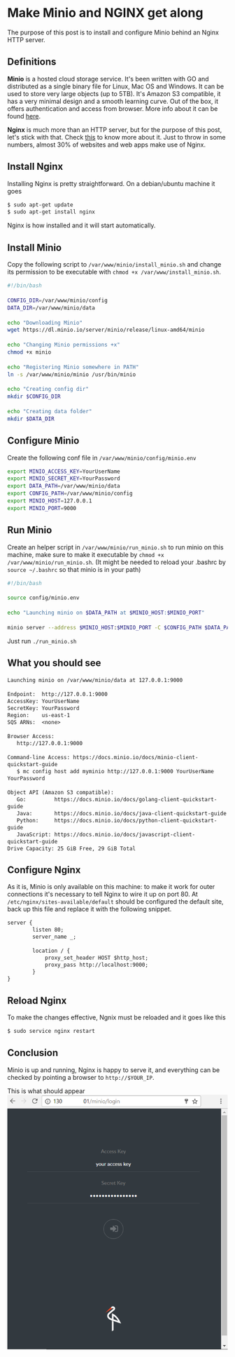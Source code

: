 # Make Minio and NGINX get along
The purpose of this post is to install and configure Minio behind an Nginx HTTP server.

## Definitions
**Minio** is a hosted cloud storage service. It's been written with GO and distributed as a single binary file for Linux, Mac OS and Windows. It can be used to store very large objects (up to 5TB).
It's Amazon S3 compatible, it has a very minimal design and a smooth learning curve.
Out of the box, it offers authentication and access from browser.
More info about it can be found [here](https://minio.io/). 

**Nginx** is much more than an HTTP server, but for the purpose of this post, let's stick with that. 
Check [this](https://nginx.org/en/) to know more about it.  Just to throw in some numbers, almost 30% of websites and web apps make use of Nginx.

## Install Nginx
Installing Nginx is pretty straightforward. On a debian/ubuntu machine it goes
```bash
$ sudo apt-get update
$ sudo apt-get install nginx
```
Nginx is how installed and it will start automatically.

## Install Minio
Copy the following script to `/var/www/minio/install_minio.sh` and change its permission to be executable with `chmod +x /var/www/install_minio.sh`.
```bash
#!/bin/bash

CONFIG_DIR=/var/www/minio/config
DATA_DIR=/var/www/minio/data

echo "Downloading Minio"
wget https://dl.minio.io/server/minio/release/linux-amd64/minio

echo "Changing Minio permissions +x"
chmod +x minio

echo "Registering Minio somewhere in PATH"
ln -s /var/www/minio/minio /usr/bin/minio

echo "Creating config dir"
mkdir $CONFIG_DIR

echo "Creating data folder"
mkdir $DATA_DIR
```
## Configure Minio
Create the following conf file in `/var/www/minio/config/minio.env`
```bash
export MINIO_ACCESS_KEY=YourUserName
export MINIO_SECRET_KEY=YourPassword
export DATA_PATH=/var/www/minio/data
export CONFIG_PATH=/var/www/minio/config
export MINIO_HOST=127.0.0.1
export MINIO_PORT=9000
```
## Run Minio
Create an helper script in `/var/www/minio/run_minio.sh` to run minio on this machine, make sure to make it executable by  `chmod +x /var/www/minio/run_minio.sh`.
(It might be needed to reload your .bashrc by `source ~/.bashrc` so that minio is in your path)
```bash
#!/bin/bash

source config/minio.env

echo "Launching minio on $DATA_PATH at $MINIO_HOST:$MINIO_PORT"

minio server --address $MINIO_HOST:$MINIO_PORT -C $CONFIG_PATH $DATA_PATH
```
Just run `./run_minio.sh`

## What you should see
```
Launching minio on /var/www/minio/data at 127.0.0.1:9000

Endpoint:  http://127.0.0.1:9000
AccessKey: YourUserName 
SecretKey: YourPassword 
Region:    us-east-1
SQS ARNs:  <none>

Browser Access:
   http://127.0.0.1:9000

Command-line Access: https://docs.minio.io/docs/minio-client-quickstart-guide
   $ mc config host add myminio http://127.0.0.1:9000 YourUserName YourPassword

Object API (Amazon S3 compatible):
   Go:         https://docs.minio.io/docs/golang-client-quickstart-guide
   Java:       https://docs.minio.io/docs/java-client-quickstart-guide
   Python:     https://docs.minio.io/docs/python-client-quickstart-guide
   JavaScript: https://docs.minio.io/docs/javascript-client-quickstart-guide
Drive Capacity: 25 GiB Free, 29 GiB Total
```

## Configure Nginx
As it is, Minio is only available on this machine: to make it work for outer connections it's necessary to tell Nginx to wire it up on port 80.
At `/etc/nginx/sites-available/default` should be configured the default site, back up this file and replace it with the following snippet.
```nginx
server {
        listen 80;
        server_name _;
 
        location / {
            proxy_set_header HOST $http_host;
            proxy_pass http://localhost:9000;
        }
}
```

## Reload Nginx
To make the changes effective, Ngnix must be reloaded and it goes like this
```bash
$ sudo service nginx restart
```
## Conclusion
Minio is up and running, Nginx is happy to serve it, and everything can be checked by pointing a browser to `http://$YOUR_IP`. 

This is what should appear
![minio browser interface](img/minio_browser.png)